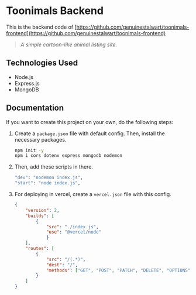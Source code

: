 # Toonimals Backend

This is the backend code of [https://github.com/genuinestalwart/toonimals-frontend](https://github.com/genuinestalwart/toonimals-frontend)

> *A simple cartoon-like animal listing site.*

## Technologies Used

- Node.js
- Express.js
- MongoDB

## Documentation

If you want to create this project on your own, do the following steps:

1. Create a `package.json` file with default config. Then, install the necessary packages.

    ```bash
    npm init -y
    npm i cors dotenv express mongodb nodemon
    ```

2. Then, add these scripts in there.

    ```bash
    "dev": "nodemon index.js",
    "start": "node index.js",
    ```

3. For deploying in vercel, create a `vercel.json` file with this config.

    ```json
    {
        "version": 2,
        "builds": [
            {
                "src": "./index.js",
                "use": "@vercel/node"
                }
        ],
        "routes": [
            {
                "src": "/(.*)",
                "dest": "/",
                "methods": ["GET", "POST", "PATCH", "DELETE", "OPTIONS"]
            }
        ]
    }
    ```
